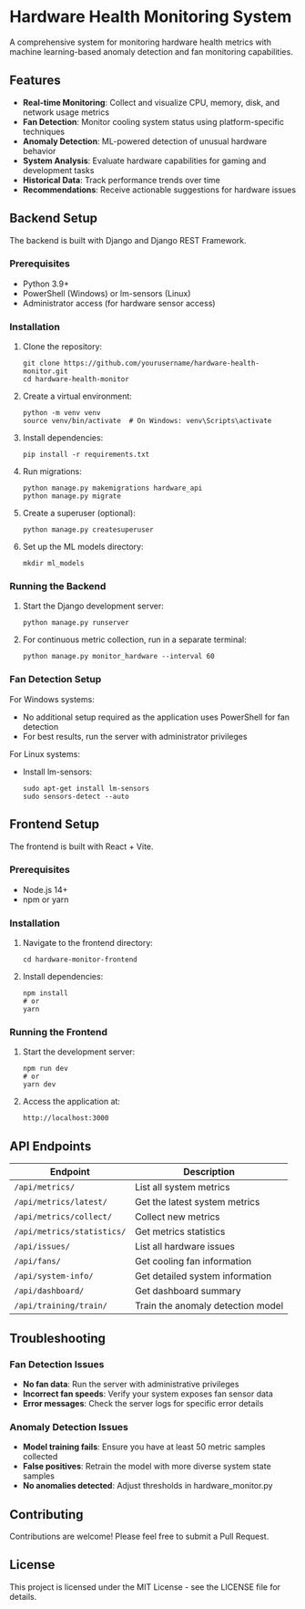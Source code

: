 # Hardware Health Monitoring System

A comprehensive system for monitoring hardware health metrics with machine learning-based anomaly detection and fan monitoring capabilities.

## Features

- **Real-time Monitoring**: Collect and visualize CPU, memory, disk, and network usage metrics
- **Fan Detection**: Monitor cooling system status using platform-specific techniques
- **Anomaly Detection**: ML-powered detection of unusual hardware behavior
- **System Analysis**: Evaluate hardware capabilities for gaming and development tasks
- **Historical Data**: Track performance trends over time
- **Recommendations**: Receive actionable suggestions for hardware issues

## Backend Setup

The backend is built with Django and Django REST Framework.

### Prerequisites

- Python 3.9+
- PowerShell (Windows) or lm-sensors (Linux)
- Administrator access (for hardware sensor access)

### Installation

1. Clone the repository:
   ```
   git clone https://github.com/yourusername/hardware-health-monitor.git
   cd hardware-health-monitor
   ```

2. Create a virtual environment:
   ```
   python -m venv venv
   source venv/bin/activate  # On Windows: venv\Scripts\activate
   ```

3. Install dependencies:
   ```
   pip install -r requirements.txt
   ```

4. Run migrations:
   ```
   python manage.py makemigrations hardware_api
   python manage.py migrate
   ```

5. Create a superuser (optional):
   ```
   python manage.py createsuperuser
   ```

6. Set up the ML models directory:
   ```
   mkdir ml_models
   ```

### Running the Backend

1. Start the Django development server:
   ```
   python manage.py runserver
   ```

2. For continuous metric collection, run in a separate terminal:
   ```
   python manage.py monitor_hardware --interval 60
   ```

### Fan Detection Setup

For Windows systems:
- No additional setup required as the application uses PowerShell for fan detection
- For best results, run the server with administrator privileges

For Linux systems:
- Install lm-sensors:
  ```
  sudo apt-get install lm-sensors
  sudo sensors-detect --auto
  ```

## Frontend Setup

The frontend is built with React + Vite.

### Prerequisites

- Node.js 14+
- npm or yarn

### Installation

1. Navigate to the frontend directory:
   ```
   cd hardware-monitor-frontend
   ```

2. Install dependencies:
   ```
   npm install
   # or
   yarn
   ```

### Running the Frontend

1. Start the development server:
   ```
   npm run dev
   # or
   yarn dev
   ```

2. Access the application at:
   ```
   http://localhost:3000
   ```

## API Endpoints

| Endpoint | Description |
|----------|-------------|
| `/api/metrics/` | List all system metrics |
| `/api/metrics/latest/` | Get the latest system metrics |
| `/api/metrics/collect/` | Collect new metrics |
| `/api/metrics/statistics/` | Get metrics statistics |
| `/api/issues/` | List all hardware issues |
| `/api/fans/` | Get cooling fan information |
| `/api/system-info/` | Get detailed system information |
| `/api/dashboard/` | Get dashboard summary |
| `/api/training/train/` | Train the anomaly detection model |

## Troubleshooting

### Fan Detection Issues

- **No fan data**: Run the server with administrative privileges
- **Incorrect fan speeds**: Verify your system exposes fan sensor data
- **Error messages**: Check the server logs for specific error details

### Anomaly Detection Issues

- **Model training fails**: Ensure you have at least 50 metric samples collected
- **False positives**: Retrain the model with more diverse system state samples
- **No anomalies detected**: Adjust thresholds in hardware_monitor.py

## Contributing

Contributions are welcome! Please feel free to submit a Pull Request.

## License

This project is licensed under the MIT License - see the LICENSE file for details.
